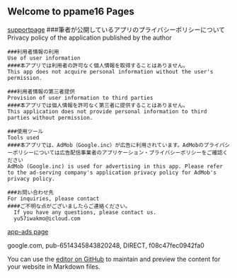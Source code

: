 ## Welcome to ppame16 Pages

[supportpage](https://github.com/ppame16/appstoreyu.github.io/docs/supportpage.html)
  ###筆者が公開しているアプリのプライバシーポリシーについて
    Privacy policy of the application published by the author
    
    
    ###利用者情報の利用
    Use of user information
    ####本アプリでは利用者の許可なく個人情報を取得することはありません。
    This app does not acquire personal information without the user's permission.

    ###利用者情報の第三者提供
    Provision of user information to third parties
    ####本アプリでは個人情報を許可なく第三者に提供することはありません。
    This application does not provide personal information to third parties without permission.

    ###使用ツール
    Tools used
    ####本アプリでは、AdMob（Google.inc）が広告に利用されています。AdMobのプライバシーポリシーについては広告配信事業者のアプリケーション・プライバシーポリシーをご確認ください
    AdMob (Google.inc) is used for advertising in this app. Please refer to the ad-serving company's application privacy policy for AdMob's privacy policy.

    ###お問い合わせ先
    For inquiries, please contact
    ####ご不明な点がございましたらご連絡ください。
      If you have any questions, please contact us.
      yu57iwakmo@icloud.com

[app-ads page](https://github.com/ppame16/appstoreyu.github.io/main/docs/app-ads.txt)

google.com, pub-6514345843820248, DIRECT, f08c47fec0942fa0


You can use the [editor on GitHub](https://github.com/ppame16/appstoreyu.github.io/edit/main/docs/index.md) to maintain and preview the content for your website in Markdown files.

